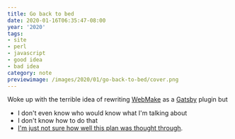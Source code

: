 ```yaml
---
title: Go back to bed
date: 2020-01-16T06:35:47-08:00
year: '2020'
tags:
- site
- perl
- javascript
- good idea
- bad idea
category: note
previewimage: /images/2020/01/go-back-to-bed/cover.png
---
```


Woke up with the terrible idea of rewriting [WebMake][] as a [Gatsby][] plugin but

* I don't even know who would know what I'm talking about
* I don't know how to do that
* [I'm just not sure how well this plan was thought through](https://youtu.be/93B072j-E3I).

[WebMake]: http://webmake.taint.org/
[Gatsby]: https://www.gatsbyjs.org/